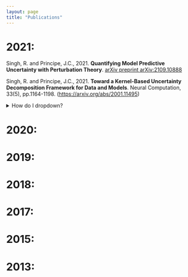 ```yaml
---
layout: page
title: "Publications"
---
```


2021:
===
Singh, R. and Principe, J.C., 2021. **Quantifying Model Predictive Uncertainty with Perturbation Theory**. [arXiv preprint arXiv:2109.10888](https://arxiv.org/abs/2109.10888)

Singh, R. and Principe, J.C., 2021. **Toward a Kernel-Based Uncertainty Decomposition Framework for Data and Models**. Neural Computation, 33(5), pp.1164-1198. (https://arxiv.org/abs/2001.11495)

<details>
<summary>How do I dropdown?</summary>
<br>
This is how you dropdown.
</details>

2020:
===

2019:
===

2018:
===

2017:
===

2015:
===

2013:
===
